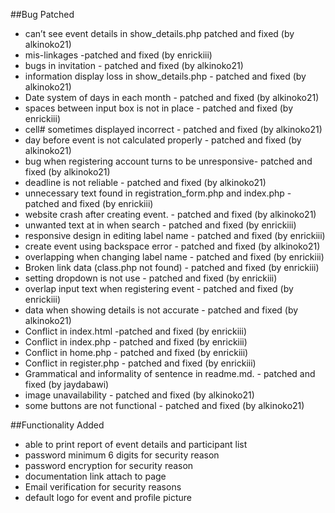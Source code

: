 ##Bug Patched

  - can’t see event details in show_details.php patched and fixed  (by alkinoko21)
  - mis-linkages -patched and fixed (by enrickiii)
  - bugs in invitation - patched and fixed (by alkinoko21)
  - information display loss in show_details.php - patched and fixed  (by alkinoko21)
  - Date system of days in each month - patched and fixed  (by alkinoko21)
  - spaces between input box is not in place - patched and fixed (by enrickiii)
  - cell# sometimes displayed incorrect - patched and fixed  (by alkinoko21)
  - day before event is not calculated properly - patched and fixed (by alkinoko21)
  - bug when registering account turns to be unresponsive- patched and fixed  (by alkinoko21)
  - deadline is not reliable - patched and fixed  (by alkinoko21)
  - unnecessary text found in registration_form.php and index.php - patched and fixed (by enrickiii)
  - website crash after creating event. - patched and fixed  (by alkinoko21)
  - unwanted text at in when search - patched and fixed (by enrickiii)
  - responsive design in editing label name - patched and fixed (by enrickiii)
  - create event using backspace error - patched and fixed  (by alkinoko21)
  - overlapping when changing label name - patched and fixed (by enrickiii)
  - Broken link data (class.php not found) - patched and fixed (by enrickiii)
  - setting dropdown is not use - patched and fixed (by enrickiii)
  - overlap input text when registering event - patched and fixed (by enrickiii)
  - data when showing details is not accurate - patched and fixed  (by alkinoko21)
  - Conflict in index.html -patched and fixed (by enrickiii)
  - Conflict in index.php - patched and fixed (by enrickiii)
  - Conflict in home.php - patched and fixed (by enrickiii)
  - Conflict in register.php - patched and fixed (by enrickiii)
  - Grammatical and informality of sentence in readme.md. - patched and fixed (by jaydabawi)
  - image unavailability  - patched and fixed (by alkinoko21)
  - some buttons are not functional -  patched and fixed (by alkinoko21)
  
##Functionality Added

  - able to print report of event details and participant list
  - password minimum 6 digits for security reason
  - password encryption for security reason
  - documentation link attach to page
  - Email verification for security reasons
  - default logo for event and profile picture

